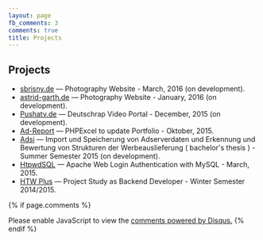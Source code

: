 ```yaml
---
layout: page
fb_comments: 3
comments: true
title: Projects
---
```


## Projects

- [sbrisny.de](http://www.sbrisny.de/) — Photography Website - March, 2016 (on development).
- [astrid-garth.de](http://www.astrid-garth.de/) — Photography Website -  January, 2016 (on development).
- [Pushatv.de](http://cescgie.github.io/nwjs-pushatvde/) — Deutschrap Video Portal - December, 2015 (on development).
- [Ad-Report](https://github.com/cescgie/netpoint_excel) — PHPExcel to update Portfolio - Oktober, 2015.
- [Adsi](https://github.com/cescgie/pustapu) — Import und Speicherung von Adserverdaten und Erkennung und Bewertung von Strukturen der Werbeauslieferung ( bachelor's thesis ) - Summer Semester 2015 (on development).
- [HtpwdSQL](https://github.com/cescgie/Password-Protection-Using-MySQL) — Apache Web Login Authentication with MySQL - March, 2015.
- [HTW Plus](https://plus.f4.htw-berlin.de/) — Project Study as Backend Developer - Winter Semester 2014/2015.

{% if page.comments %}
<div id="disqus_thread"></div>
<script id="dsq-count-scr" src="//cescgie-github-io.disqus.com/count.js" async></script>
<script>

/**
 *  RECOMMENDED CONFIGURATION VARIABLES: EDIT AND UNCOMMENT THE SECTION BELOW TO INSERT DYNAMIC VALUES FROM YOUR PLATFORM OR CMS.
 *  LEARN WHY DEFINING THESE VARIABLES IS IMPORTANT: https://disqus.com/admin/universalcode/#configuration-variables */
/*
var disqus_config = function () {
    this.page.url = PAGE_URL;  // Replace PAGE_URL with your page's canonical URL variable
    this.page.identifier = PAGE_IDENTIFIER; // Replace PAGE_IDENTIFIER with your page's unique identifier variable
};
*/
(function() { // DON'T EDIT BELOW THIS LINE
    var d = document, s = d.createElement('script');
    s.src = '//cescgie-github-io.disqus.com/embed.js';
    s.setAttribute('data-timestamp', +new Date());
    (d.head || d.body).appendChild(s);
})();
</script>
<noscript>Please enable JavaScript to view the <a href="https://disqus.com/?ref_noscript">comments powered by Disqus.</a></noscript>
{% endif %}
